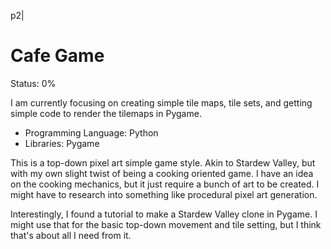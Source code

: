 p2|
# Cafe Game

Status: 0%

I am currently focusing on creating simple tile maps, tile sets, and getting simple code to render the tilemaps in Pygame.

- Programming Language: Python
- Libraries: Pygame

This is a top-down pixel art simple game style. 
Akin to Stardew Valley, but with my own slight twist of being a cooking oriented game.
I have an idea on the cooking mechanics, but it just require a bunch of art to be created.
I might have to research into something like procedural pixel art generation.

Interestingly, I found a tutorial to make a Stardew Valley clone in Pygame.
I might use that for the basic top-down movement and tile setting, but I think that's about all I need from it.